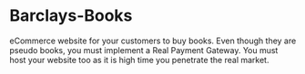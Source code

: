 # Barclays-Books
eCommerce website for your customers to buy books. Even though they are pseudo books, you must implement a Real Payment Gateway. You must host your website too as it is high time you penetrate the real market.
